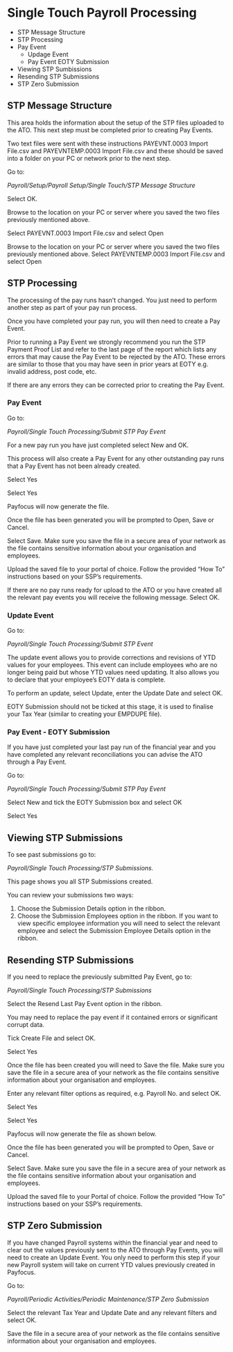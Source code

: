 # Single Touch Payroll Processing


- STP Message Structure
- STP Processing
- Pay Event
  - Updage Event
  - Pay Event EOTY Submission
- Viewing STP Sumbissions
- Resending STP Submissions
- STP Zero Submission


## STP Message Structure

This area holds the information about the setup of the STP files uploaded to the ATO. This next step must be completed prior to creating Pay Events.

Two text files were sent with these instructions PAYEVNT.0003 Import File.csv and PAYEVNTEMP.0003 Import File.csv and these should be saved into a folder on your PC or network prior to the next step.

Go to:

*Payroll/Setup/Payroll Setup/Single Touch/STP Message Structure*

Select OK.
 

Browse to the location on your PC or server where you saved the two files previously mentioned above.

Select PAYEVNT.0003 Import File.csv and select Open



Browse to the location on your PC or server where you saved the two files previously mentioned above.
Select PAYEVNTEMP.0003 Import File.csv and select Open

 
## STP Processing

The processing of the pay runs hasn’t changed. You just need to perform another step as part of your pay run process.

Once you have completed your pay run, you will then need to create a Pay Event.

Prior to running a Pay Event we strongly recommend you run the STP Payment Proof List and refer to the last page of the report which lists any errors that may cause the Pay Event to be rejected by the ATO. These errors are similar to those that you may have seen in prior years at EOTY e.g. invalid address, post code, etc.

If there are any errors they can be corrected prior to creating the Pay Event.

### Pay Event

Go to:

*Payroll/Single Touch Processing/Submit STP Pay Event*

For a new pay run you have just completed select New and OK.

This process will also create a Pay Event for any other outstanding pay runs that a Pay Event has not been already created.

 

Select Yes

 
Select Yes

Payfocus will now generate the file.

 

Once the file has been generated you will be prompted to Open, Save or Cancel.

  

Select Save. Make sure you save the file in a secure area of your network as the file contains sensitive information about your organisation and employees.

Upload the saved file to your portal of choice. Follow the provided “How To” instructions based on your SSP’s requirements.

If there are no pay runs ready for upload to the ATO or you have created all the relevant pay events you will receive the following message. Select OK.

 

### Update Event

Go to:

*Payroll/Single Touch Processing/Submit STP Event*

The update event allows you to provide corrections and revisions of YTD values for your employees. This event can include employees who are no longer being paid but whose YTD values need updating. It also allows you to declare that your employee’s EOTY data is complete.

To perform an update, select Update, enter the Update Date and select OK.

EOTY Submission should not be ticked at this stage, it is used to finalise your Tax Year (similar to creating your EMPDUPE file).

  

### Pay Event - EOTY Submission

If you have just completed your last pay run of the financial year and you have completed any relevant reconciliations you can advise the ATO through a Pay Event.

Go to:

*Payroll/Single Touch Processing/Submit STP Pay Event*

Select New and tick the EOTY Submission box and select OK
 
Select Yes



## Viewing STP Submissions

To see past submissions go to:

*Payroll/Single Touch Processing/STP Submissions.*

This page shows you all STP Submissions created.

You can review your submissions two ways:

1)	Choose the Submission Details option in the ribbon.
2)	Choose the Submission Employees option in the ribbon. If you want to view specific employee information you will need to select the relevant employee and select the Submission Employee Details option in the ribbon.

 

## Resending STP Submissions

If you need to replace the previously submitted Pay Event, go to:

*Payroll/Single Touch Processing/STP Submissions*

Select the Resend Last Pay Event option in the ribbon.

You may need to replace the pay event if it contained errors or significant corrupt data.

Tick Create File and select OK. 

Select Yes

Once the file has been created you will need to Save the file. Make sure you save the file in a secure area of your network as the file contains sensitive information about your organisation and employees.

Enter any relevant filter options as required, e.g. Payroll No. and select OK.

Select Yes

Select Yes

Payfocus will now generate the file as shown below.

Once the file has been generated you will be prompted to Open, Save or Cancel.

Select Save. Make sure you save the file in a secure area of your network as the file contains sensitive information about your organisation and employees.

Upload the saved file to your Portal of choice. Follow the provided “How To” instructions based on your SSP’s requirements.


## STP Zero Submission

If you have changed Payroll systems within the financial year and need to clear out the values previously sent to the ATO through Pay Events, you will need to create an Update Event. You only need to perform this step if your new Payroll system will take on current YTD values previously created in Payfocus.

Go to:

*Payroll/Periodic Activities/Periodic Maintenance/STP Zero Submission*

Select the relevant Tax Year and Update Date and any relevant filters and select OK.

Save the file in a secure area of your network as the file contains sensitive information about your organisation and employees.

 


